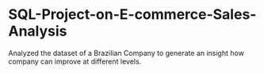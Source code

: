 # SQL-Project-on-E-commerce-Sales-Analysis
Analyzed the dataset of a Brazilian Company to generate an insight how company can improve at different levels.  
